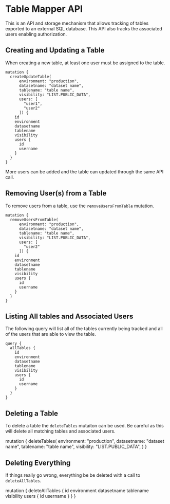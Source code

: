 # Table Mapper API

This is an API and storage mechanism that allows tracking of tables exported to an external SQL database. This API also tracks the associated users enabling authorization.

## Creating and Updating a Table

When creating a new table, at least one user must be assigned to the table.

```
mutation {
  createUpdateTable(
      environment: "production",
      datasetname: "dataset name",
      tablename: "table name",
      visibility: "LIST.PUBLIC_DATA",
      users: [
        "user1",
        "user2"
      ]) {
    id
    environment
    datasetname
    tablename
    visibility
    users {
      id
      username
    }
  }
}
```

More users can be added and the table can updated through the same API call.

## Removing User(s) from a Table

To remove users from a table, use the `removeUsersFromTable` mutation.

```
mutation {
  removeUsersFromTable(
      environment: "production",
      datasetname: "dataset name",
      tablename: "table name",
      visibility: "LIST.PUBLIC_DATA",
      users: [
        "user2"
      ]) {
    id
    environment
    datasetname
    tablename
    visibility
    users {
      id
      username
    }
  }
}
```

## Listing All tables and Associated Users

The following query will list all of the tables currently being tracked and all of the users that are able to view the table.

```
query {
  allTables {
    id
    environment
    datasetname
    tablename
    visibility
    users {
      id
      username
    }
  }
}
```

## Deleting a Table

To delete a table the `deleteTables` mutaiton can be used. Be careful as this will delete all matching tables and associated users.

mutation {
  deleteTables(
    environment: "production",
    datasetname: "dataset name",
    tablename: "table name",
    visibility: "LIST.PUBLIC_DATA",
  )
}

## Deleting Everything

If things really go wrong, everything be be deleted with a call to `deleteAllTables`.

mutation {
  deleteAllTables {
    id
    environment
    datasetname
    tablename
    visibility
    users {
      id
      username
    }
  }
}
